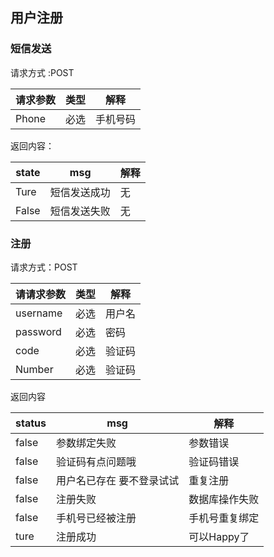 ## 用户注册

### 短信发送

请求方式 :POST

| 请求参数 | 类型 | 解释     |
| -------- | ---- | -------- |
| Phone    | 必选 | 手机号码 |

返回内容：

| state | msg          | 解释 |
| ----- | ------------ | ---- |
| Ture  | 短信发送成功 | 无   |
| False | 短信发送失败 | 无   |

### 注册

请求方式：POST

| 请请求参数 | 类型 | 解释   |
| ---------- | ---- | ------ |
| username   | 必选 | 用户名 |
| password   | 必选 | 密码   |
| code       | 必选 | 验证码 |
| Number     | 必选 | 验证码 |

返回内容

| status | msg                       | 解释           |
| ------ | ------------------------- | -------------- |
| false  | 参数绑定失败              | 参数错误       |
| false  | 验证码有点问题哦          | 验证码错误     |
| false  | 用户名已存在 要不登录试试 | 重复注册       |
| false  | 注册失败                  | 数据库操作失败 |
| false  | 手机号已经被注册          | 手机号重复绑定 |
| ture   | 注册成功                  | 可以Happy了    |



